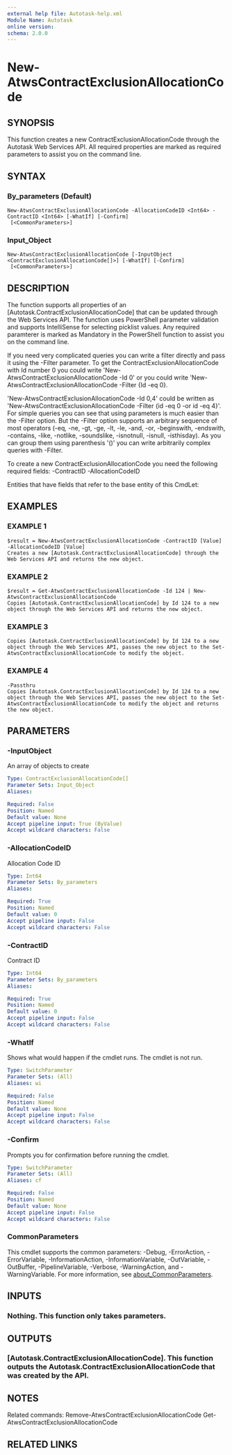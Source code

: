 ```yaml
---
external help file: Autotask-help.xml
Module Name: Autotask
online version:
schema: 2.0.0
---
```


# New-AtwsContractExclusionAllocationCode

## SYNOPSIS
This function creates a new ContractExclusionAllocationCode through the Autotask Web Services API.
All required properties are marked as required parameters to assist you on the command line.

## SYNTAX

### By_parameters (Default)
```
New-AtwsContractExclusionAllocationCode -AllocationCodeID <Int64> -ContractID <Int64> [-WhatIf] [-Confirm]
 [<CommonParameters>]
```

### Input_Object
```
New-AtwsContractExclusionAllocationCode [-InputObject <ContractExclusionAllocationCode[]>] [-WhatIf] [-Confirm]
 [<CommonParameters>]
```

## DESCRIPTION
The function supports all properties of an \[Autotask.ContractExclusionAllocationCode\] that can be updated through the Web Services API.
The function uses PowerShell parameter validation  and supports IntelliSense for selecting picklist values.
Any required paramterer is marked as Mandatory in the PowerShell function to assist you on the command line.

If you need very complicated queries you can write a filter directly and pass it using the -Filter parameter.
To get the ContractExclusionAllocationCode with Id number 0 you could write 'New-AtwsContractExclusionAllocationCode -Id 0' or you could write 'New-AtwsContractExclusionAllocationCode -Filter {Id -eq 0}.

'New-AtwsContractExclusionAllocationCode -Id 0,4' could be written as 'New-AtwsContractExclusionAllocationCode -Filter {id -eq 0 -or id -eq 4}'.
For simple queries you can see that using parameters is much easier than the -Filter option.
But the -Filter option supports an arbitrary sequence of most operators (-eq, -ne, -gt, -ge, -lt, -le, -and, -or, -beginswith, -endswith, -contains, -like, -notlike, -soundslike, -isnotnull, -isnull, -isthisday).
As you can group them using parenthesis '()' you can write arbitrarily complex queries with -Filter. 

To create a new ContractExclusionAllocationCode you need the following required fields:
 -ContractID
 -AllocationCodeID

Entities that have fields that refer to the base entity of this CmdLet:

## EXAMPLES

### EXAMPLE 1
```
$result = New-AtwsContractExclusionAllocationCode -ContractID [Value] -AllocationCodeID [Value]
Creates a new [Autotask.ContractExclusionAllocationCode] through the Web Services API and returns the new object.
```

### EXAMPLE 2
```
$result = Get-AtwsContractExclusionAllocationCode -Id 124 | New-AtwsContractExclusionAllocationCode 
Copies [Autotask.ContractExclusionAllocationCode] by Id 124 to a new object through the Web Services API and returns the new object.
```

### EXAMPLE 3
```
Copies [Autotask.ContractExclusionAllocationCode] by Id 124 to a new object through the Web Services API, passes the new object to the Set-AtwsContractExclusionAllocationCode to modify the object.
```

### EXAMPLE 4
```
-Passthru
Copies [Autotask.ContractExclusionAllocationCode] by Id 124 to a new object through the Web Services API, passes the new object to the Set-AtwsContractExclusionAllocationCode to modify the object and returns the new object.
```

## PARAMETERS

### -InputObject
An array of objects to create

```yaml
Type: ContractExclusionAllocationCode[]
Parameter Sets: Input_Object
Aliases:

Required: False
Position: Named
Default value: None
Accept pipeline input: True (ByValue)
Accept wildcard characters: False
```

### -AllocationCodeID
Allocation Code ID

```yaml
Type: Int64
Parameter Sets: By_parameters
Aliases:

Required: True
Position: Named
Default value: 0
Accept pipeline input: False
Accept wildcard characters: False
```

### -ContractID
Contract ID

```yaml
Type: Int64
Parameter Sets: By_parameters
Aliases:

Required: True
Position: Named
Default value: 0
Accept pipeline input: False
Accept wildcard characters: False
```

### -WhatIf
Shows what would happen if the cmdlet runs.
The cmdlet is not run.

```yaml
Type: SwitchParameter
Parameter Sets: (All)
Aliases: wi

Required: False
Position: Named
Default value: None
Accept pipeline input: False
Accept wildcard characters: False
```

### -Confirm
Prompts you for confirmation before running the cmdlet.

```yaml
Type: SwitchParameter
Parameter Sets: (All)
Aliases: cf

Required: False
Position: Named
Default value: None
Accept pipeline input: False
Accept wildcard characters: False
```

### CommonParameters
This cmdlet supports the common parameters: -Debug, -ErrorAction, -ErrorVariable, -InformationAction, -InformationVariable, -OutVariable, -OutBuffer, -PipelineVariable, -Verbose, -WarningAction, and -WarningVariable. For more information, see [about_CommonParameters](http://go.microsoft.com/fwlink/?LinkID=113216).

## INPUTS

### Nothing. This function only takes parameters.
## OUTPUTS

### [Autotask.ContractExclusionAllocationCode]. This function outputs the Autotask.ContractExclusionAllocationCode that was created by the API.
## NOTES
Related commands:
Remove-AtwsContractExclusionAllocationCode
 Get-AtwsContractExclusionAllocationCode

## RELATED LINKS
